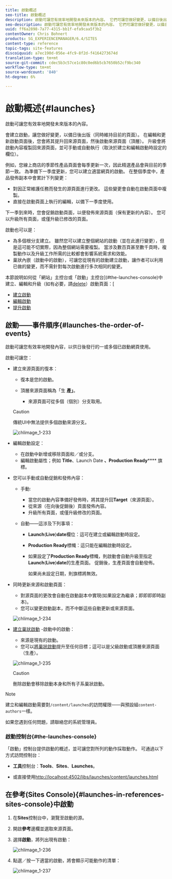 ```yaml
---
title: 啟動概述
seo-title: 啟動概述
description: 啟動可讓您有效率地開發未來版本的內容。 它們可讓您做好變更，以備日後出版，同時仍能維持目前的頁面
seo-description: 啟動可讓您有效率地開發未來版本的內容。 它們可讓您做好變更，以備日後出版，同時仍能維持目前的頁面
uuid: ff6a2898-7a77-4315-bb1f-efa9caa5f3b2
contentOwner: Chris Bohnert
products: SG_EXPERIENCEMANAGER/6.4/SITES
content-type: reference
topic-tags: site-features
discoiquuid: a7ec190d-056e-4fc9-8f2d-f4164273674d
translation-type: tm+mt
source-git-commit: cdec5b3c57ce1c80c0ed6b5cb7650b52cf9bc340
workflow-type: tm+mt
source-wordcount: '840'
ht-degree: 6%

---
```



# 啟動概述{#launches}

啟動可讓您有效率地開發未來版本的內容。

會建立啟動，讓您做好變更，以備日後出版（同時維持目前的頁面）。 在編輯和更新啟動頁面後，您會將其提升回來源頁面，然後啟動來源頁面（頂層）。 升級會將啟動內容複製回來源頁面，並可手動或自動執行（取決於建立和編輯啟動時設定的欄位）。

例如，您線上商店的季節性產品頁面會每季更新一次，因此精選產品會與目前的季節一致。 為準備下一季度更新，您可以建立適當網頁的啟動。 在整個季度中，產品發佈副本中會累計下列變更：

* 對因正常維護任務而發生的源頁面進行更改。 這些變更會自動在啟動頁面中複製。
* 直接在啟動頁面上執行的編輯，以備下一季度使用。

下一季到來時，您會促銷啟動頁面，以便發佈來源頁面（保有更新的內容）。 您可以升級所有頁面，或僅升級已修改的頁面。

啟動也可以是：

* 為多個根分支建立。 雖然您可以建立整個網站的啟動（並在此進行變更），但是這可能不切實際，因為整個網站需要複製。 當涉及數百頁甚至數千頁時，複製動作以及升級工作所需的比較都會影響系統需求和效能。
* 巢狀內嵌（啟動中的啟動），可讓您從現有的啟動建立啟動，讓作者可以利用已做的變更，而不需針對每次啟動進行多次相同的變更。

本節說明如何從「網站」主控台或「啟動」主控台](#the-launches-console)中建立、編輯和升級（如有必要，請[delete](/help/sites-authoring/launches-creating.md#deleting-a-launch)）啟動頁面：[

* [建立啟動 ](/help/sites-authoring/launches-creating.md)
* [編輯啟動](/help/sites-authoring/launches-editing.md)
* [提升啟動](/help/sites-authoring/launches-promoting.md)

## 啟動——事件順序{#launches-the-order-of-events}

啟動可讓您有效率地開發內容，以供日後發行的一或多個已啟動網頁使用。

啟動可讓您：

* 建立來源頁面的復本：

   * 復本是您的啟動。
   * 頂層來源頁面稱為「生 **產」**。

      * 來源頁面可從多個（個別）分支取用。
   >[!CAUTION]
   >
   >傳統UI中無法提供多個啟動來源分支。

   ![chlimage_1-233](assets/chlimage_1-233.png)

* 編輯啟動設定：

   * 在啟動中新增或移除頁面和／或分支。
   * 編輯啟動屬性；例如 **Title**、Launch Date **、Production Ready****** 旗標。

* 您可以手動或自動促銷和發佈內容：

   * 手動:

      * 當您的啟動內容準備好發佈時，將其提升回&#x200B;**Target**（來源頁面）。
      * 從來源（在向後促銷後）頁面發佈內容。
      * 升級所有頁面，或僅升級修改的頁面。
   * 自動——這涉及下列事項：

      * **Launch**(**Live**)**date**&#x200B;欄位：這可在建立或編輯啟動時設定。
      * **Production Ready**&#x200B;標幟：這只能在編輯啟動時設定。
      * 如果設定了&#x200B;**Production Ready**&#x200B;標幟，則啟動會自動升級至指定&#x200B;**Launch**(**Live**)**date**&#x200B;的生產頁面。 促銷後，生產頁面會自動發佈。

         如果尚未設定日期，則旗標將無效。


* 同時更新來源和啟動頁面：

   * 對源頁面的更改會自動在啟動副本中實現(如果設定為繼承；即即即即時副本)。
   * 您可以變更啟動副本，而不中斷這些自動更新或來源頁面。

   ![chlimage_1-234](assets/chlimage_1-234.png)

* [建立巢狀啟動](/help/sites-authoring/launches-creating.md#creating-a-nested-launch) -啟動中的啟動：

   * 來源是現有的啟動。
   * 您可以[將巢狀啟動](/help/sites-authoring/launches-promoting.md#promoting-a-nested-launch)提升至任何目標；這可以是父級啟動或頂層來源頁面（生產）。

   ![chlimage_1-235](assets/chlimage_1-235.png)

   >[!CAUTION]
   >
   >刪除啟動會移除啟動本身和所有子系巢狀啟動。

>[!NOTE]
>
>建立和編輯啟動需要對`/content/launches`的訪問權限——與預設組`content-authors`一樣。
>
>如果您遇到任何問題，請聯絡您的系統管理員。

### 啟動控制台{#the-launches-console}

「啟動」控制台提供啟動的概述，並可讓您對所列的動作採取動作。 可通過以下方式訪問控制台：

* **工具**&#x200B;控制台：**Tools**、**Sites**、**Launches**。

* 或直接使用[http://localhost:4502/libs/launches/content/launches.html](http://localhost:4502/libs/launches/content/launches.html)

## 在參考(Sites Console){#launches-in-references-sites-console}中啟動

1. 在&#x200B;**Sites**&#x200B;控制台中，瀏覽至啟動的源。
1. 開啟&#x200B;**參考**&#x200B;邊欄並選取來源頁面。
1. 選擇&#x200B;**啟動**，將列出現有啟動：

   ![chlimage_1-236](assets/chlimage_1-236.png)

1. 點選／按一下適當的啟動，將會顯示可能動作的清單：

   ![chlimage_1-237](assets/chlimage_1-237.png)

